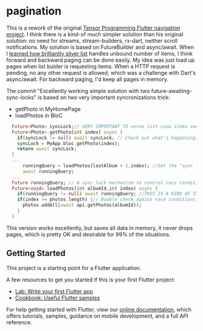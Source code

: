 # pagination

This is a rework of the original [Tensor Programming Flutter navigation project](https://github.com/tensor-programming/flutter-pagination-tutorial).
I think there is a kind-of much simpler solution than his original solution:
no need for streams, stream-builders, rx-dart, neither scroll notifications.
My solution is based on FutureBuilder and async/await.
When I [learned how brilliantly sliver list](https://www.youtube.com/watch?v=wN2lpqxkB4M) handles unbound number of items, I think forward and backward paging can be done easily.
My idea was just load up pages when list bulder is requesting items. When a HTTP request is pending, no any other request is allowed, which was a challenge with Dart's async/await. For backward paging, I'd keep all pages in memory.

The commit "Excellently working simple solution with two future-awaiting-sync-locks" is based on two very important syncronizations trick:
- getPhoto in MyHomePage
- loadPhotos in BloC

```dart
  Future<Photo> syncLock;// VERY IMPORTANT TO serve list view items sequentially
  Future<Photo> getPhoto(int index) async {
    if(syncLock != null) await syncLock; // Check out what's happening, if you uncomment this
    syncLock = MyApp.bloc.getPhoto(index);
    return await syncLock;
  }
  ...
      runningQuery = loadPhotos(lastAlbum + 1,index); //Set the "sync lock"
      await runningQuery;
  ...  
  Future runningQuery; // A sync lock mechanism to control race conditions
  Future<void> loadPhotos(int albumId,int index) async {
    if(runningQuery != null) await runningQuery; //THIS IS A KIND OF SYNC LOCK, VERY IMPORTANT
    if(index >= photos.length) {// Double check agains race conditions, if data is really needed
      photos.addAll(await api.getPhotos(albumId));
    }
  }
```
This version works excellently, but saves all data in memory, it never drops pages, which is pretty OK and desirable for 99% of the situations.

## Getting Started

This project is a starting point for a Flutter application.

A few resources to get you started if this is your first Flutter project:

- [Lab: Write your first Flutter app](https://flutter.dev/docs/get-started/codelab)
- [Cookbook: Useful Flutter samples](https://flutter.dev/docs/cookbook)

For help getting started with Flutter, view our
[online documentation](https://flutter.dev/docs), which offers tutorials,
samples, guidance on mobile development, and a full API reference.
